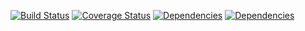 [![Build Status](https://travis-ci.org/abendigo/forex.svg?branch=master)](https://travis-ci.org/abendigo/forex)
[![Coverage Status](https://coveralls.io/repos/abendigo/forex/badge.png)](https://coveralls.io/r/abendigo/forex)
[![Dependencies](https://david-dm.org/abendigo/forex.png)](https://david-dm.org/abendigo/forex)
[![Dependencies](https://david-dm.org/abendigo/forex/dev-status.svg)](https://david-dm.org/abendigo/forex#info=devDependencies)
